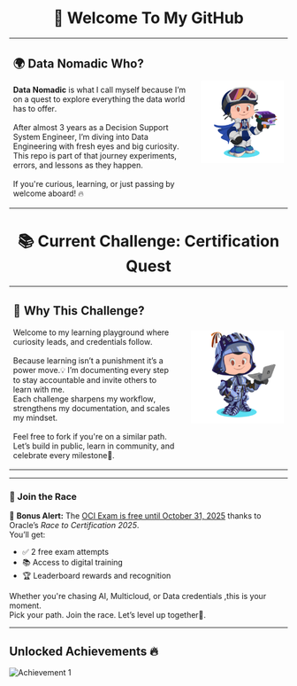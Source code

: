 <div align="center">

  <h1>👋 Welcome To My GitHub</h1>

</div>

<table>
  <tr>
    <td style="vertical-align: top; padding-right: 20px;">
      <h2>🌍 Data Nomadic Who?</h2>
      <p>
        <strong>Data Nomadic</strong> is what I call myself because I’m on a quest to explore everything the data world has to offer.<br/><br/>
        After almost 3 years as a Decision Support System Engineer, I’m diving into Data Engineering with fresh eyes and big curiosity.<br/>
        This repo is part of that journey experiments, errors, and lessons as they happen.<br/><br/>
        If you're curious, learning, or just passing by welcome aboard! 🔥
      </p>
    </td>
    <td>
      <img src="https://github.com/the-data-nomadic/the-data-nomadic/blob/main/p.png" alt="Illustration" width="500"/>
    </td>
  </tr>
</table>

<div align="center">

  <h1>📚 Current Challenge: Certification Quest</h1>

</div>

<table>
  <tr>
    <td style="vertical-align: top; padding-right: 20px;">
      <h2>🚀 Why This Challenge?</h2>
      <p>
        Welcome to my learning playground where curiosity leads, and credentials follow.<br/><br/>
        Because learning isn’t a punishment it’s a power move.💡
I’m documenting every step to stay accountable and invite others to learn with me.<br/>
Each challenge sharpens my workflow, strengthens my documentation, and scales my mindset.<br/><br/>
Feel free to fork if you're on a similar path. Let’s build in public, learn in community, and celebrate every milestone📖.
    </td>
    <td>
      <img src="https://github.com/the-data-nomadic/the-data-nomadic/blob/main/3.png" alt="Data Nomadic Learning Path" width="750"/>
    </td>
  </tr>
</table>

---

### 🏁 Join the Race

🚨 <strong>Bonus Alert:</strong> The <a href="https://education.oracle.com/race-to-certification-2025?path=afterActivation">OCI Exam is free until October 31, 2025</a> thanks to Oracle’s <em>Race to Certification 2025</em>.<br/>
You’ll get:
<ul>
  <li>✅ 2 free exam attempts</li>
  <li>📚 Access to digital training</li>
  <li>🏆 Leaderboard rewards and recognition</li>
</ul>

Whether you're chasing AI, Multicloud, or Data credentials ,this is your moment.<br/>
Pick your path. Join the race. Let’s level up together🚀.

---
 <div class="container">
    <h2>Unlocked Achievements 🔥</h2>
    <div class="images">
      <img src="https://github.com/the-data-nomadic/the-data-nomadic/blob/main/1.avif" alt="Achievement 1"  style="width: 150px; height: auto;"  />
      <!-- Add more images below if needed -->
      <!-- <img src="..."/> -->
    </div>
  </div>
